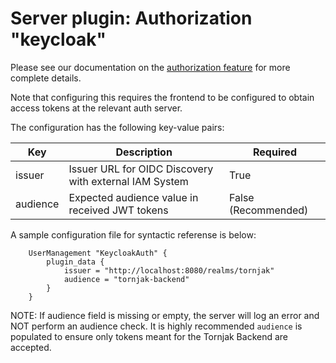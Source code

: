 # Server plugin: Authorization "keycloak"

Please see our documentation on the [authorization feature](./feature_auth.md) for more complete details. 

Note that configuring this requires the frontend to be configured to obtain access tokens at the relevant auth server. 

The configuration has the following key-value pairs:

| Key         | Description                                                             | Required            | 
| ----------- | ----------------------------------------------------------------------- | ------------------- |
| issuer      | Issuer URL for OIDC Discovery with external IAM System                  | True                |
| audience    | Expected audience value in received JWT tokens                          | False (Recommended) |

A sample configuration file for syntactic referense is below:

```hcl
    UserManagement "KeycloakAuth" {
        plugin_data {
            issuer = "http://localhost:8080/realms/tornjak"
            audience = "tornjak-backend"
        }
    }
```

NOTE: If audience field is missing or empty, the server will log an error and NOT perform an audience check. 
It is highly recommended `audience` is populated to ensure only tokens meant for the Tornjak Backend are accepted. 
